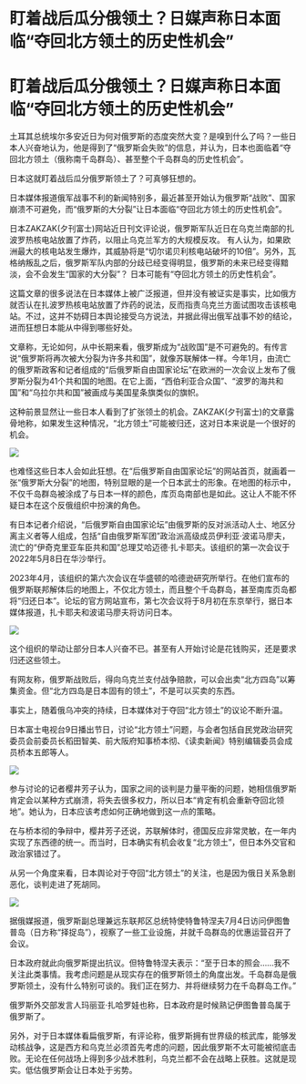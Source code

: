 # 盯着战后瓜分俄领土？日媒声称日本面临“夺回北方领土的历史性机会”

# 盯着战后瓜分俄领土？日媒声称日本面临“夺回北方领土的历史性机会”

土耳其总统埃尔多安近日为何对俄罗斯的态度突然大变？是嗅到什么了吗？一些日本人兴奋地认为，他是得到了“俄罗斯会失败”的信息，并认为，日本也面临着“夺回北方领土（俄称南千岛群岛）、甚至整个千岛群岛的历史性机会”。

日本这就盯着战后瓜分俄罗斯领土了？可真够狂想的。

日本媒体报道俄军战事不利的新闻特别多，最近甚至开始认为俄罗斯“战败”、国家崩溃不可避免，而“俄罗斯的大分裂”让日本面临“夺回北方领土的历史性机会”。

日本ZAKZAK(夕刊富士)网站近日刊文评论说，俄罗斯军队近日在乌克兰南部的扎波罗热核电站放置了炸药，以阻止乌克兰军方的大规模反攻。
有人认为，如果欧洲最大的核电站发生爆炸，其威胁将是“切尔诺贝利核电站破坏的10倍”。另外，瓦格纳叛乱之后，俄罗斯军队内部的分歧已经变得明显，俄罗斯的未来已经变得黯淡，会不会发生“国家的大分裂”？
日本可能有“夺回北方领土的历史性机会”。

这篇文章的很多说法在日本媒体上被广泛报道，但并没有被证实是事实，比如俄方就否认在扎波罗热核电站放置了炸药的说法，反而指责乌克兰方面试图攻击该核电站。不过，这并不妨碍日本舆论接受乌方说法，并据此得出俄军战事不妙的结论，进而狂想日本能从中得到哪些好处。

文章称，无论如何，从中长期来看，俄罗斯成为“战败国”是不可避免的。有传言说“俄罗斯将再次被大分裂为许多共和国”，就像苏联解体一样。今年1月，由流亡的俄罗斯政客和记者组成的“后俄罗斯自由国家论坛”在欧洲的一次会议上发布了俄罗斯分裂为41个共和国的地图。在它上面，“西伯利亚合众国”、“波罗的海共和国”和“乌拉尔共和国”被画成与美国星条旗类似的旗帜。

这种前景显然让一些日本人看到了扩张领土的机会。ZAKZAK(夕刊富士)的文章露骨地称，如果发生这种情况，“北方领土”可能被归还，这对日本来说是一个很好的机会。

![](https://inews.gtimg.com/om_bt/OXeb7fVujfdldxaR6JrPlGGa5YeKb9bQWozvJkSaLmdw0AA/1000)

也难怪这些日本人会如此狂想。在“后俄罗斯自由国家论坛”的网站首页，就画着一张“俄罗斯大分裂”的地图，特别显眼的是一个日本武士的形象。在地图的标示中，不仅千岛群岛被涂成了与日本一样的颜色，库页岛南部也是如此。这让人不能不怀疑日本在这个反俄组织中扮演的角色。

有日本记者介绍说，“后俄罗斯自由国家论坛”由俄罗斯的反对派活动人士、地区分离主义者等人组成，包括“自由俄罗斯军团”政治派高级成员伊利亚·波诺马廖夫，流亡的“伊奇克里亚车臣共和国”总理艾哈迈德·扎卡耶夫。该组织的第一次会议于2022年5月8日在华沙举行。

2023年4月，该组织的第六次会议在华盛顿的哈德逊研究所举行。在他们宣布的俄罗斯联邦解体后的地图上，不仅北方领土，而且整个千岛群岛，甚至南库页岛都将“归还日本”。论坛的官方网站宣布，第七次会议将于8月初在东京举行，据日本媒体报道，扎卡耶夫和波诺马廖夫将访问日本。

![](https://inews.gtimg.com/om_bt/OCMYGZA4Oe6LnGrg2Zqc90VdIv5itjGBCuSV6abD11wAcAA/1000)

这个组织的举动让部分日本人兴奋不已。甚至有人开始讨论是花钱购买，还是要求归还这些领土。

有网友称，俄罗斯战败后，得向乌克兰支付战争赔款，可以会出卖“北方四岛”以筹集资金。但“北方四岛是日本固有的领土”，不是可以买卖的东西。

事实上，随着俄乌冲突的持续，日本媒体对于夺回“北方领土”的议论不断升温。

日本富士电视台9日播出节日，讨论“北方领土”问题，与会者包括自民党政治研究委员会前委员长稻田智美、前大阪府知事桥本彻、《读卖新闻》特别编辑委员会成员桥本五郎等人。

![](https://inews.gtimg.com/om_bt/OKsoPLogcDQy9C6ylRAGd9q_TcH7WeIWGfLPLlxndYG6sAA/1000)

参与讨论的记者樱井芳子认为，国家之间的谈判是力量平衡的问题，她相信俄罗斯肯定会以某种方式崩溃，将失去很多权力，所以日本“肯定有机会重新夺回北领地”。她认为，日本应该考虑如何正确地做到这一点的策略。

在与桥本彻的争辩中，樱井芳子还说，苏联解体时，德国反应非常灵敏，在一年内实现了东西德的统一。而当时，日本确实有机会收复“北方领土”，但日本外交官和政治家错过了。

从另一个角度来看，日本舆论对于夺回“北方领土”的关注，也是因为俄日关系急剧恶化，谈判走进了死胡同。

![](https://inews.gtimg.com/om_bt/O2qrx5w-efUU-R9MHj5bLPPF0KFEVMqVV3Uyvogc33Xo8AA/1000)

据俄媒报道，俄罗斯副总理兼远东联邦区总统特使特鲁特涅夫7月4日访问伊图鲁普岛（日方称“择捉岛”），视察了一些工业设施，并就千岛群岛的优惠运营召开了会议。

日本政府就此向俄罗斯提出抗议。但特鲁特涅夫表示：“至于日本的照会……我不关注此类事情。我考虑问题是从现实存在的俄罗斯领土的角度出发。千岛群岛是俄罗斯领土，没有什么特别可谈的。我们正在努力、并将继续努力在千岛群岛工作。”

俄罗斯外交部发言人玛丽亚·扎哈罗娃也称，日本政府是时候熟记伊图鲁普岛属于俄罗斯了。

另外，对于日本媒体看扁俄罗斯，有评论称，俄罗斯拥有世界级的核武库，能够发动核战争，这是西方和乌克兰必须首先考虑的问题，因此俄罗斯不太可能被彻底击败。无论在任何战场上得到多少战术胜利，乌克兰都不会在战略上获胜。这就是现实。低估俄罗斯会让日本处于劣势。


